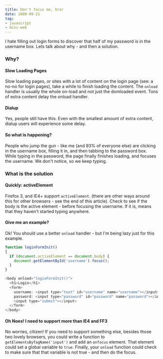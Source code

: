 ```yaml
---
title: Don't focus me, bro!
date: 2008-09-21
tag:
- javascript
- misc-web
---
```

I hate filling out login forms to discover that half of my password is in the username box.  Lets talk about why - and then a solution.

<!--more-->

### Why?

#### Slow Loading Pages

Slow loading pages, or sites with a lot of content on the login page (see: a no-no for login pages), take a while to finish loading the content.  The `onload` handler is usually the whole on-load and not just the domloaded event.  Tons of extra content delay the onload handler.

#### Dialup

Yes, people still have this.  Even with the smallest amount of extra content, dialup users will experience some delay.

#### So what is happening?

People who jump the gun - like me (and 93% of everyone else) are clicking in the username box, filling it in, and then tabbing to the password box.  While typing in the password, the page finally finishes loading, and focuses the username.  We don't notice, so we keep typing.

### What is the solution

#### Quickly: activeElement

Firefox 3, and IE4+ support `activeElement`.  (there are other ways around this for other browsers - see the end of this article).  Check to see if the body is the active element - before focusing the username.  If it is, means that they haven't started typing anywhere.

#### Give me an example?

Ok!  You should use a better `onload` handler - but I'm being lazy just for this example.

```javascript
function loginFormInit()
{
  if (document.activeElement == document.body) {
    document.getElementById('username').focus();
  }
}
```

```javascript
<body onload="loginFormInit()">
  <h1>Login</h1>
  <form>
    username: <input type="text" id="username" name="username"></input><br></br>
    password: <input type="password" id="password" name="password"></input><br></br>
    <input type="submit"></input>
  </form>
</body>
```

#### Oh Noes! I need to support more than IE4 and FF3

No worries, citizen!  If you need to support something else, besides those two lovely browsers, you could write a function to `getElementsByTagName('input')` and add an `onfocus` element.  That element could set a global variable to `true`.  Finally, your `onload` function could check to make sure that that variable is not true - and then do the focus.
